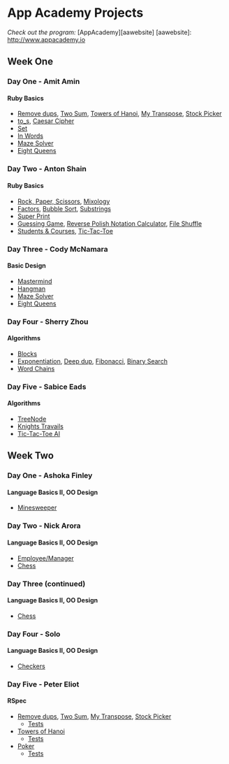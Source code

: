 # App Academy Projects

_Check out the program:_ [AppAcademy][aawebsite]
[aawebsite]: http://www.appacademy.io

## Week One

### Day One - Amit Amin
#### Ruby Basics

+ [Remove dups][array], [Two Sum][array], [Towers of Hanoi][array], [My Transpose][array], [Stock Picker][array]
+ [to_s][string], [Caesar Cipher][string]
+ [Set][enumerables]
+ [In Words][in_words]
+ [Maze Solver][maze_solver]
+ [Eight Queens][eight_queens]

[array]: ./Curriculum/W1/D1_AmitAmin/array.rb
[string]: ./Curriculum/W1/D1_AmitAmin/string.rb
[enumerables]: ./Curriculum/W1/D1_AmitAmin/enumerables.rb
[in_words]: ./Curriculum/W1/D1_AmitAmin/test-first-ruby-master/lib/15_in_words.rb
[maze_solver]: ./Curriculum/W1/D3_CodyMcNamara/maze.rb
[eight_queens]: ./Curriculum/W1/D3_CodyMcNamara/eight_queens.rb

### Day Two - Anton Shain
#### Ruby Basics

+ [Rock, Paper, Scissors][methods], [Mixology][methods]
+ [Factors][iteration], [Bubble Sort][iteration], [Substrings][iteration]
+ [Super Print][super_print]
+ [Guessing Game][guess], [Reverse Polish Notation Calculator][rpn], [File Shuffle][file_shuffle]
+ [Students & Courses][students_courses], [Tic-Tac-Toe][tic_tac_toe]

[methods]: ./Curriculum/W1/D2_AntonShain/methods.rb
[iteration]: ./Curriculum/W1/D2_AntonShain/iteration.rb
[super_print]: ./Curriculum/W1/D2_AntonShain/symbols_and_strings.rb
[guess]: ./Curriculum/W1/D2_AntonShain/io.rb
[rpn]: ./Curriculum/W1/D2_AntonShain/rpn.rb
[file_shuffle]: ./Curriculum/W1/D2_AntonShain/filesort.rb
[students_courses]: ./Curriculum/W1/D2_AntonShain/students_and_courses.rb
[tic_tac_toe]: ./Curriculum/W1/D2_AntonShain/tic_tac_toe.rb

### Day Three - Cody McNamara
#### Basic Design

+ [Mastermind][mastermind]
+ [Hangman][hangman]
+ [Maze Solver][maze_solver]
+ [Eight Queens][eight_queens]

[mastermind]: ./Curriculum/W1/D3_CodyMcNamara/mastermind.rb
[hangman]: ./Curriculum/W1/D3_CodyMcNamara/hangman.rb
[maze_solver]: ./Curriculum/W1/D3_CodyMcNamara/maze.rb
[eight_queens]: ./Curriculum/W1/D3_CodyMcNamara/eight_queens.rb

### Day Four - Sherry Zhou
#### Algorithms

+ [Blocks][blocks]
+ [Exponentiation][recursion], [Deep dup][recursion], [Fibonacci][recursion], [Binary Search][recursion]
+ [Word Chains][word_chain]

[blocks]: ./Curriculum/W1/D4_SherryZhou/ourarray.rb
[recursion]: ./Curriculum/W1/D4_SherryZhou/recursion.rb
[word_chain]: ./Curriculum/W1/D4_SherryZhou/wordchain.rb

### Day Five - Sabice Eads
#### Algorithms

+ [TreeNode][treenode]
+ [Knights Travails][knights_travails]
+ [Tic-Tac-Toe AI][tic_tac_toe_ai]

[treenode]: ./Curriculum/W1/D5_SabiceEads/polytreenode.rb
[knights_travails]: ./Curriculum/W1/D5_SabiceEads/knights_travails.rb
[tic_tac_toe_ai]: ./Curriculum/W1/D5_SabiceEads/TicTacToeAI/lib/

## Week Two

### Day One - Ashoka Finley
#### Language Basics II, OO Design

+ [Minesweeper][minesweeper]

[minesweeper]: ./Curriculum/W2/D1_AshokaFinley/minesweeper.rb

### Day Two - Nick Arora
#### Language Basics II, OO Design

+ [Employee/Manager][employee_manager]
+ [Chess][chess]

[employee_manager]: ./Curriculum/W2/D2_NickArora/inheritance.rb
[chess]: ./Curriculum/W2/D3_NickArora/chess

### Day Three (continued)
#### Language Basics II, OO Design

+ [Chess][chess]

[chess]: ./Curriculum/W2/D3_NickArora/chess

### Day Four - Solo
#### Language Basics II, OO Design

+ [Checkers][checkers]

[checkers]: ./Curriculum/W2/D4_solo/

### Day Five - Peter Eliot
#### RSpec

+ [Remove dups][tdd], [Two Sum][tdd], [My Transpose][tdd], [Stock Picker][tdd]
  + [Tests][tests]
+ [Towers of Hanoi][tower_tdd]
  + [Tests][tower_tests]
+ [Poker][poker]
  + [Tests][poker_tests]

[tdd]: ./Curriculum/W2/D5_PeterEliot/lib/array.rb
[tests]: ./Curriculum/W2/D5_PeterEliot/spec/array_spec.rb
[tower_tdd]: ./Curriculum/W2/D5_PeterEliot/lib/hanoi.rb
[tower_tests]: ./Curriculum/W2/D5_PeterEliot/spec/hanoi_spec.rb
[poker]: ./Curriculum/W2/D5_PeterEliot/lib/
[poker_tests]: ./Curriculum/W2/D5_PeterEliot/spec
